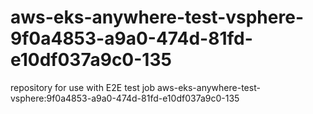# aws-eks-anywhere-test-vsphere-9f0a4853-a9a0-474d-81fd-e10df037a9c0-135
repository for use with E2E test job aws-eks-anywhere-test-vsphere:9f0a4853-a9a0-474d-81fd-e10df037a9c0-135

